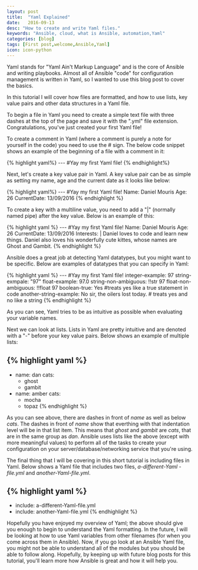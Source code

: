 ```yaml
---
layout: post
title:  "Yaml Explained"
date:   2016-09-13
desc: "How to create and write Yaml files."
keywords: "Ansible, cloud, what is Ansible, automation,Yaml"
categories: [blog]
tags: [First post,welcome,Ansible,Yaml]
icon: icon-python
---
```


Yaml stands for "Yaml Ain't Markup Language" and is the core of Ansible and writing playbooks. Almost all of Ansible "code" for configuration management is written in Yaml, so I wanted to use this blog post to cover the basics.

In this tutorial I will cover how files are formatted, and how to use lists, key value pairs and other data structures in a Yaml file.

To begin a file in Yaml you need to create a simple text file with three dashes at the top of the page and save it with the ".yml" file extension. Congratulations, you've just created your first Yaml file!

To create a comment in Yaml (where a comment is purely a note for yourself in the code) you need to use the # sign. The below code snippet shows an example of the beginning of a file with a comment in it:

{% highlight yaml%}
--- #Yay my first Yaml file!
{% endhighlight%}

Next, let's create a key value pair in Yaml. A key value pair can be as simple as setting my name, age and the current date as it looks like below:

{% highlight yaml%}
--- #Yay my first Yaml file!
Name: Daniel Mouris
Age: 26
CurrentDate: 13/09/2016
{% endhighlight %}


To create a key with a multiline value, you need to add a "|" (normally named pipe) after the key value. Below is an example of this:

{% highlight yaml %}
--- #Yay my first Yaml file!
Name: Daniel Mouris
Age: 26
CurrentDate: 13/09/2016
Interests: |
  Daniel loves to code and learn new things.
  Daniel also loves his wonderfully cute kittes,
  whose names are Ghost and Gambit.
{% endhighlight %}

Ansible does a great job at detecting Yaml datatypes, but you might want to be specific. Below are examples of datatypes that you can specify in Yaml:


{% highlight yaml %}
--- #Yay my first Yaml file!
integer-example: 97
string-exmpale: "97"
float-example: 97.0
string-non-ambiguous: !!str 97
float-non-ambiguous: !!float 97
boolean-true: Yes #treats yes like a true statement in code
another-string-example: No sir, the oilers lost today. # treats yes and no like a string
{% endhighlight %}

As you can see, Yaml tries to be as intuitive as possible when evaluating your variable names.

Next we can look at lists. Lists in Yaml are pretty intuitive and are denoted with a "-" before your key value pairs. Below shows an example of multiple lists:

{% highlight yaml %}
---
- name: dan
  cats:
    - ghost
    - gambit
- name: amber
  cats:
    - mocha
    - topaz
{% endhighlight %}

As you can see above, there are dashes in front of _name_ as well as  below _cats_. The dashes in front of _name_ show that everthing with that indentation level will be in that list item. This means that _ghost_ and _gambit_ are _cats_, that are in the same group as _dan_. Ansible uses lists like the above (except with more meaningful values) to perform all of the tasks to create your configuration on your server/database/networking service that you're using.

The final thing that I will be covering in this short tutorial is including files in Yaml. Below shows a Yaml file that includes two files, _a-different-Yaml
-file.yml_ and _another-Yaml-file.yml_.

{% highlight yaml %}
---
- include: a-different-Yaml-file.yml
- include: another-Yaml-file.yml
{% endhighlight %}

Hopefully you have enjoyed my overview of Yaml; the above should give you enough to begin to understand the Yaml formatting. In the future, I will be looking at how to use Yaml variables from other filenames (for when you come across them in Ansible). Now, if you go look at an Ansible Yaml file, you might not be able to understand all of the modules but you should be able to follow along. Hopefully, by keeping up with future blog posts for this tutorial, you'll learn more how Ansible is great and how it will help you.